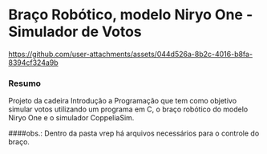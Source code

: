 # Braço Robótico, modelo Niryo One - Simulador de Votos

https://github.com/user-attachments/assets/044d526a-8b2c-4016-b8fa-8394cf324a9b

### Resumo

Projeto da cadeira Introdução a Programação que tem como objetivo simular votos utilizando um programa em C, o braço robótico do modelo Niryo One e o simulador CoppeliaSim.

####obs.:
Dentro da pasta vrep há arquivos necessários para o controle do braço.
